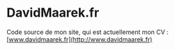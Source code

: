 # DavidMaarek.fr

Code source de mon site, qui est actuellement mon CV : [www.davidmaarek.fr](http://www.davidmaarek.fr)
